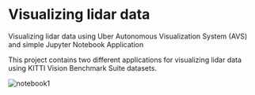 # Visualizing lidar data 

Visualizing lidar data using Uber  Autonomous Visualization System (AVS) and simple Jupyter  Notebook Application

This project contains two different applications for visualizing lidar data using  KITTI Vision Benchmark Suite datasets.


![notebook1](https://user-images.githubusercontent.com/30608533/58126353-75926380-7c1b-11e9-9be2-3b2e5177887e.jpg)






